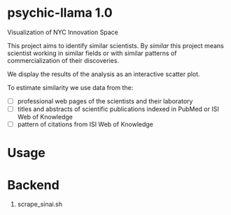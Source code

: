 psychic-llama 1.0 
=============

Visualization of NYC Innovation Space

This project aims to identify similar scientists. By _similar_ this project means scientist working in similar fields or with similar patterns of commercialization of their discoveries. 

We display the results of the analysis as an interactive scatter plot. 

To estimate similarity we use data from the:

 - [ ] professional web pages of the scientists and their laboratory
 - [ ] titles and abstracts of scientific publications indexed in PubMed or ISI Web of Knowledge
 - [ ] pattern of citations from ISI Web of Knowledge

Usage 
==============


Backend 
==============

  1. scrape_sinai.sh 